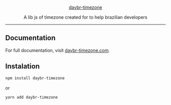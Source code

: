 <p align="center">
  <a href="#" target="_blank">
    daybr-timezone
  </a>
</p>

<p align="center">
  A lib js of timezone created for to help brazilian developers
</p>

------

## Documentation

For full documentation, visit [daybr-timezone.com](https://daybr-timezone.com/).

## Instalation

```bash
npm install daybr-timezone
```

or

```bash
yarn add daybr-timezone
```